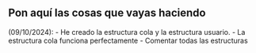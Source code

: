 ## Pon aquí las cosas que vayas haciendo

(09/10/2024):
    - He creado la estructura cola y la estructura usuario.
    - La estructura cola funciona perfectamente 
    - Comentar todas las estructuras  
